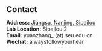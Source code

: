 <h1 id="contact"></h1>

<h2 style="margin: 60px 0px 10px;">Contact</h2>

<p><strong>Address:</strong> <a href="https://map.baidu.com/poi/%E4%B8%9C%E5%8D%97%E5%A4%A7%E5%AD%A6%E5%9B%9B%E7%89%8C%E6%A5%BC%E6%A0%A1%E5%8C%BA-%E8%A5%BF%E5%8C%BA/@13224651.416907448,3748560.649803121,18.62z?uid=d2f51db9cb8c15f796ca0712&info_merge=1&isBizPoi=false&ugc_type=3&ugc_ver=1&device_ratio=2&compat=1&pcevaname=pc4.1&querytype=detailConInfo&da_src=shareurl">Jiangsu, Nanjing, Sipailou</a>
<br />
<strong>Lab Location:</strong> Sipailou 2
<br />
<strong>Email:</strong> <email>yuanzhang_ (at) seu.edu.cn</email>
<br />
<strong>Wechat:</strong> alwaysfollowyourhear</p>

